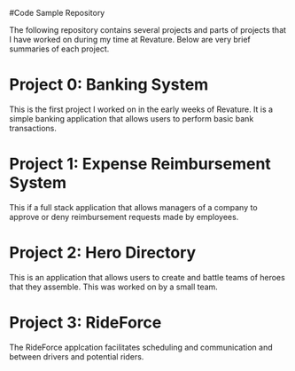 #Code Sample Repository

The following repository contains several projects and parts of projects that 
I have worked on during my time at Revature. Below are very brief summaries of 
each project. 


# Project 0: Banking System

This is the first project I worked on in the early weeks of Revature. 
It is a simple banking application that allows users to perform basic bank transactions. 

# Project 1: Expense Reimbursement System

This if a full stack application that allows managers of a company to approve 
or deny reimbursement requests made by employees. 

# Project 2: Hero Directory

This is an application that allows users to create and battle teams of heroes
that they assemble. This was worked on by a small team. 

# Project 3: RideForce

The RideForce applcation facilitates scheduling and communication and between 
drivers and potential riders. 




